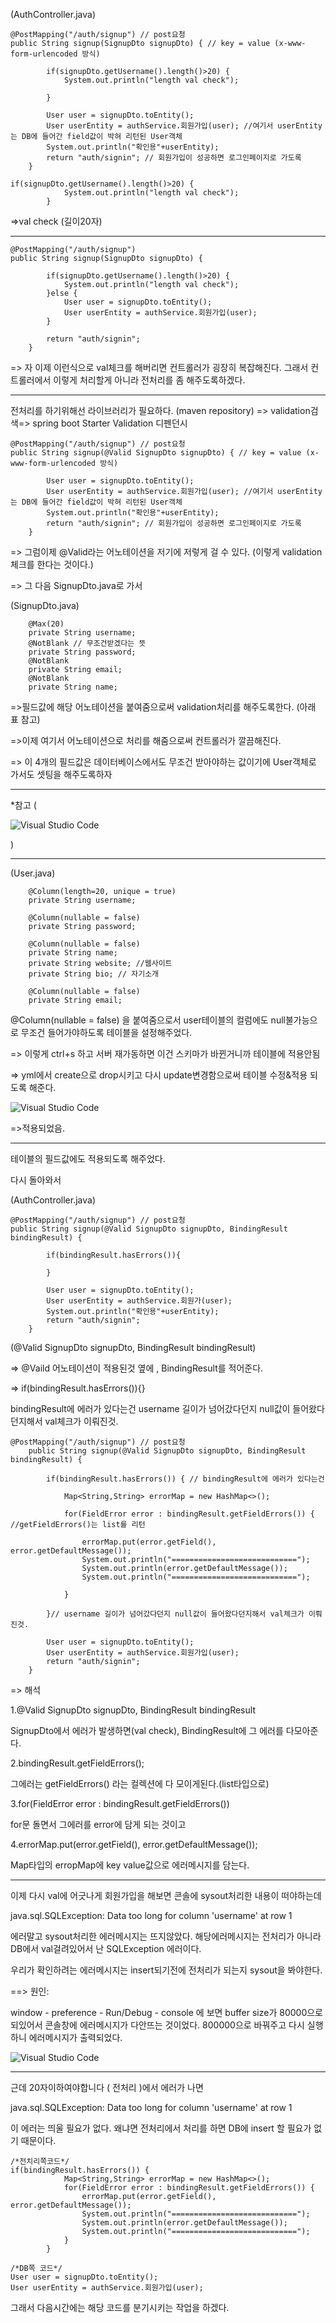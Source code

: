 (AuthController.java)

```
@PostMapping("/auth/signup") // post요청
public String signup(SignupDto signupDto) { // key = value (x-www-form-urlencoded 방식)

		if(signupDto.getUsername().length()>20) {
			System.out.println("length val check");

		}

		User user = signupDto.toEntity();
		User userEntity = authService.회원가입(user); //여기서 userEntity는 DB에 들어간 field값이 박혀 리턴된 User객체
		System.out.println("확인용"+userEntity);
		return "auth/signin"; // 회원가입이 성공하면 로그인페이지로 가도록
	}
```

```
if(signupDto.getUsername().length()>20) {
			System.out.println("length val check");
		}
```

=>val check (길이20자)

---

```
@PostMapping("/auth/signup")
public String signup(SignupDto signupDto) {

		if(signupDto.getUsername().length()>20) {
			System.out.println("length val check");
		}else {
			User user = signupDto.toEntity();
			User userEntity = authService.회원가입(user);
		}

		return "auth/signin";
	}
```

=> 자 이제 이런식으로 val체크를 해버리면 컨트롤러가 굉장히 복잡해진다. 그래서 컨트롤러에서 이렇게 처리할게 아니라 전처리를 좀 해주도록하겠다.

---

전처리를 하기위해선 라이브러리가 필요하다. (maven repository)
=> validation검색=> spring boot Starter Validation 디펜던시

```
@PostMapping("/auth/signup") // post요청
public String signup(@Valid SignupDto signupDto) { // key = value (x-www-form-urlencoded 방식)

		User user = signupDto.toEntity();
		User userEntity = authService.회원가입(user); //여기서 userEntity는 DB에 들어간 field값이 박혀 리턴된 User객체
		System.out.println("확인용"+userEntity);
		return "auth/signin"; // 회원가입이 성공하면 로그인페이지로 가도록
	}
```

=> 그럼이제 @Valid라는 어노테이션을 저기에 저렇게 걸 수 있다. (이렇게 validation체크를 한다는 것이다.)

=> 그 다음 SignupDto.java로 가서

(SignupDto.java)

```
    @Max(20)
	private String username;
	@NotBlank // 무조건받겠다는 뜻
	private String password;
	@NotBlank
	private String email;
	@NotBlank
	private String name;
```

=>필드값에 해당 어노테이션을 붙여줌으로써 validation처리를 해주도록한다. (아래 표 참고)

=>이제 여기서 어노테이션으로 처리를 해줌으로써 컨트롤러가 깔끔해진다.

=> 이 4개의 필드값은 데이터베이스에서도 무조건 받아야하는 값이기에 User객체로 가서도 셋팅을 해주도록하자

---

\*참고
(

<div style="width:500px; height:auto;">

![Visual Studio Code](/img/valannotaion.png)

</div>

)

---

(User.java)

```
    @Column(length=20, unique = true)
	private String username;

    @Column(nullable = false)
	private String password;

    @Column(nullable = false)
	private String name;
	private String website; //웹사이트
	private String bio; // 자기소개

	@Column(nullable = false)
	private String email;
```

@Column(nullable = false) 을 붙여줌으로서 user테이블의 컬럼에도 null불가능으로 무조건 들어가야하도록 테이블을 설정해주었다.

=> 이렇게 ctrl+s 하고 서버 재가동하면 이건 스키마가 바뀐거니까 테이블에 적용안됨

=> yml에서 create으로 drop시키고 다시 update변경함으로써 테이블 수정&적용 되도록 해준다.

![Visual Studio Code](/img/UserTable.png)

=>적용되었음.

---

테이블의 필드값에도 적용되도록 해주었다.

다시 돌아와서

(AuthController.java)

```
@PostMapping("/auth/signup") // post요청
public String signup(@Valid SignupDto signupDto, BindingResult bindingResult) {

        if(bindingResult.hasErrors()){

        }

		User user = signupDto.toEntity();
		User userEntity = authService.회원가(user);
		System.out.println("확인용"+userEntity);
		return "auth/signin";
	}
```

(@Valid SignupDto signupDto, BindingResult bindingResult)

=> @Vaild 어노테이션이 적용된것 옆에 , BindingResult를 적어준다.

=> if(bindingResult.hasErrors()){}

bindingResult에 에러가 있다는건 username 길이가 넘어갔다던지 null값이 들어왔다던지해서 val체크가 이뤄진것.

```
@PostMapping("/auth/signup") // post요청
	public String signup(@Valid SignupDto signupDto, BindingResult bindingResult) {

		if(bindingResult.hasErrors()) { // bindingResult에 에러가 있다는건

			Map<String,String> errorMap = new HashMap<>();

			for(FieldError error : bindingResult.getFieldErrors()) { //getFieldErrors()는 list를 리턴

				errorMap.put(error.getField(), error.getDefaultMessage());
				System.out.println("============================");
				System.out.println(error.getDefaultMessage());
				System.out.println("============================");

			}

		}// username 길이가 넘어갔다던지 null값이 들어왔다던지해서 val체크가 이뤄진것.

		User user = signupDto.toEntity();
		User userEntity = authService.회원가입(user);
		return "auth/signin";
	}
```

=>
해석

1.@Valid SignupDto signupDto, BindingResult bindingResult

SignupDto에서 에러가 발생하면(val check), BindingResult에 그 에러를 다모아준다.

2.bindingResult.getFieldErrors();

그에러는 getFieldErrors() 라는 컬렉션에 다 모이게된다.(list타입으로)

3.for(FieldError error : bindingResult.getFieldErrors())

for문 돌면서 그에러를 error에 담게 되는 것이고

4.errorMap.put(error.getField(), error.getDefaultMessage());

Map타입의 erropMap에 key value값으로 에러메시지를 담는다.

---

이제 다시 val에 어긋나게 회원가입을 해보면 콘솔에 sysout처리한 내용이 떠야하는데

java.sql.SQLException: Data too long for column 'username' at row 1

에러말고 sysout처리한 에러메시지는 뜨지않았다.
해당에러메시지는 전처리가 아니라 DB에서 val걸려있어서 난 SQLException 에러이다.

우리가 확인하려는 에러메시지는 insert되기전에 전처리가 되는지 sysout을 봐야한다.

==> 원인:

window - preference - Run/Debug - console 에 보면 buffer size가 80000으로 되있어서 콘솔창에 에러메시지가 다안뜨는 것이었다. 800000으로 바꿔주고 다시 실행하니 에러메시지가 출력되었다.

![Visual Studio Code](/img/aop5.png)

---

근데 20자이하여야합니다 ( 전처리 )에서 에러가 나면

java.sql.SQLException: Data too long for column 'username' at row 1

이 에러는 띄울 필요가 없다. 왜냐면 전처리에서 처리를 하면 DB에 insert 할 필요가 없기 때문이다.

```
/*전치리쪽코드*/
if(bindingResult.hasErrors()) {
			Map<String,String> errorMap = new HashMap<>();
			for(FieldError error : bindingResult.getFieldErrors()) {
				errorMap.put(error.getField(), error.getDefaultMessage());
				System.out.println("============================");
				System.out.println(error.getDefaultMessage());
				System.out.println("============================");
			}
		}

/*DB쪽 코드*/
User user = signupDto.toEntity();
User userEntity = authService.회원가입(user);
```

그래서 다음시간에는 해당 코드를 분기시키는 작업을 하겠다.
